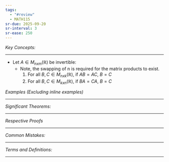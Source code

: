 ```yaml
---
tags:
  - "#review"
  - MATH115
sr-due: 2025-09-20
sr-interval: 3
sr-ease: 250
---
```

*Key Concepts:*
___
- Let $A \in M_{nxm}(\mathbb{R})$ be invertible:	
	- Note, the swapping of n is required for the matrix products to exist.
		1. For all $B, C \in M_{nxk}(\mathbb{R})$, if $AB = AC$, $B = C$
		2. For all $B, C \in M_{kxn}(\mathbb{R})$, if $BA = CA$, $B = C$

*Examples (Excluding inline examples)* 
___

*Significant Theorems:*
___

*Respective Proofs*
___

*Common Mistakes:*
___

*Terms and Definitions:*
___


